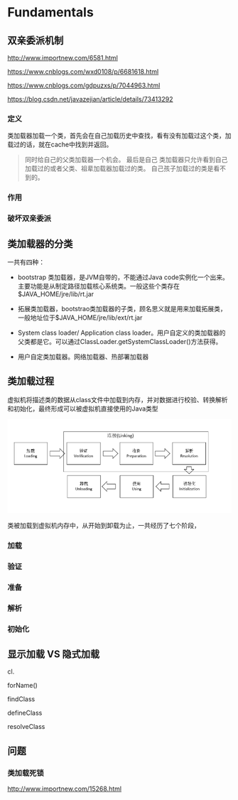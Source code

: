 # Fundamentals

## 双亲委派机制

http://www.importnew.com/6581.html

https://www.cnblogs.com/wxd0108/p/6681618.html

https://www.cnblogs.com/gdpuzxs/p/7044963.html

https://blog.csdn.net/javazejian/article/details/73413292

### 定义

类加载器加载一个类，首先会在自己加载历史中查找，看有没有加载过这个类，加载过的话，就在cache中找到并返回。

> 同时给自己的父类加载器一个机会。
> 最后是自己
> 类加载器只允许看到自己加载过的或者父类、祖辈加载器加载过的类。 自己孩子加载过的类是看不到的。

### 作用

### 破坏双亲委派

## 类加载器的分类

一共有四种：

- bootstrap 类加载器，是JVM自带的，不能通过Java code实例化一个出来。主要功能是从制定路径加载核心系统类。一般这些个类存在$JAVA_HOME/jre/lib/rt.jar

- 拓展类加载器，bootstrao类加载器的子类，顾名思义就是用来加载拓展类，一般地址位于$JAVA_HOME/jre/lib/ext/rt.jar

- System class loader/ Application class loader。用户自定义的类加载器的父类都是它。可以通过ClassLoader.getSystemClassLoader()方法获得。

- 用户自定类加载器。网络加载器、热部署加载器


## 类加载过程

虚拟机将描述类的数据从class文件中加载到内存，并对数据进行校验、转换解析和初始化，最终形成可以被虚拟机直接使用的Java类型

![Class Life Circle](https://github.com/huangshijie/ImgRep/blob/master/class_life_circle.png)

类被加载到虚拟机内存中，从开始到卸载为止，一共经历了七个阶段，

### 加载

### 验证

### 准备

### 解析

### 初始化

## 显示加载 VS 隐式加载

cl.

forName()


findClass

defineClass

resolveClass


## 问题

### 类加载死锁

http://www.importnew.com/15268.html